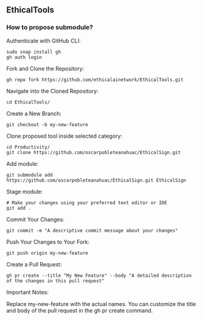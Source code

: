 ## EthicalTools

### How to propose submodule?

Authenticate with GitHub CLI:

```
sudo snap install gh
gh auth login
```

Fork and Clone the Repository:

```
gh repo fork https://github.com/ethicalainetwork/EthicalTools.git
```

Navigate into the Cloned Repository:

```
cd EthicalTools/
```

Create a New Branch:

```
git checkout -b my-new-feature
```

Clone proposed tool inside selected category:
```
cd Productivity/
git clone https://github.com/oscarpobleteanahuac/EthicalSign.git
```
Add module:
```
git submodule add https://github.com/oscarpobleteanahuac/EthicalSign.git EthicalSign
```




Stage module:

```
# Make your changes using your preferred text editor or IDE
git add .  
```
Commit Your Changes:

```
git commit -m "A descriptive commit message about your changes"
```
Push Your Changes to Your Fork:

```
git push origin my-new-feature
```

Create a Pull Request:

```
gh pr create --title "My New Feature" --body "A detailed description of the changes in this pull request"
```

Important Notes:

Replace my-new-feature with the actual names.
You can customize the title and body of the pull request in the gh pr create command.
